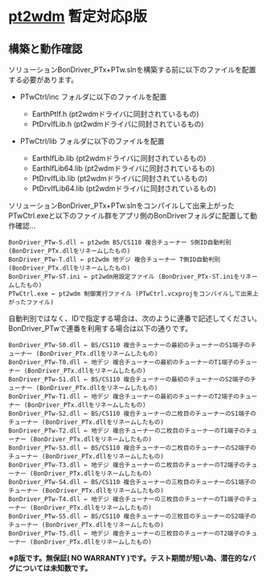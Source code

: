 # [pt2wdm](https://www.vector.co.jp/soft/winnt/hardware/se507005.html) 暫定対応β版

## 構築と動作確認

  ソリューションBonDriver_PTx+PTw.slnを構築する前に以下のファイルを配置する必要があります。

  - PTwCtrl/inc フォルダに以下のファイルを配置
    - EarthPtIf.h  (pt2wdmドライバに同封されているもの)
    - PtDrvIfLib.h  (pt2wdmドライバに同封されているもの)

  - PTwCtrl/lib フォルダに以下のファイルを配置
    - EarthIfLib.lib  (pt2wdmドライバに同封されているもの)
    - EarthIfLib64.lib  (pt2wdmドライバに同封されているもの)
    - PtDrvIfLib.lib  (pt2wdmドライバに同封されているもの)
    - PtDrvIfLib64.lib  (pt2wdmドライバに同封されているもの)

  ソリューションBonDriver_PTx+PTw.slnをコンパイルして出来上がったPTwCtrl.exeと以下のファイル群をアプリ側のBonDriverフォルダに配置して動作確認…
  ```
  BonDriver_PTw-S.dll ← pt2wdm BS/CS110 複合チューナー S側ID自動判別 (BonDriver_PTx.dllをリネームしたもの)
  BonDriver_PTw-T.dll ← pt2wdm 地デジ 複合チューナー T側ID自動判別 (BonDriver_PTx.dllをリネームしたもの)
  BonDriver_PTw-ST.ini ← pt2wdm用設定ファイル (BonDriver_PTx-ST.iniをリネームしたもの)
  PTwCtrl.exe ← pt2wdm 制御実行ファイル (PTwCtrl.vcxprojをコンパイルして出来上がったファイル)
  ```

  自動判別ではなく、IDで指定する場合は、次のように連番で記述してください。
  BonDriver_PTwで連番を利用する場合は以下の通りです。
  ```
  BonDriver_PTw-S0.dll ← BS/CS110 複合チューナーの最初のチューナーのS1端子のチューナー (BonDriver_PTx.dllをリネームしたもの)
  BonDriver_PTw-T0.dll ← 地デジ 複合チューナーの最初のチューナーのT1端子のチューナー (BonDriver_PTx.dllをリネームしたもの)
  BonDriver_PTw-S1.dll ← BS/CS110 複合チューナーの最初のチューナーのS2端子のチューナー (BonDriver_PTx.dllをリネームしたもの)
  BonDriver_PTw-T1.dll ← 地デジ 複合チューナーの最初のチューナーのT2端子のチューナー (BonDriver_PTx.dllをリネームしたもの)
  BonDriver_PTw-S2.dll ← BS/CS110 複合チューナーの二枚目のチューナーのS1端子のチューナー (BonDriver_PTx.dllをリネームしたもの)
  BonDriver_PTw-T2.dll ← 地デジ 複合チューナーの二枚目のチューナーのT1端子のチューナー (BonDriver_PTx.dllをリネームしたもの)
  BonDriver_PTw-S3.dll ← BS/CS110 複合チューナーの二枚目のチューナーのS2端子のチューナー (BonDriver_PTx.dllをリネームしたもの)
  BonDriver_PTw-T3.dll ← 地デジ 複合チューナーの二枚目のチューナーのT2端子のチューナー (BonDriver_PTx.dllをリネームしたもの)
  BonDriver_PTw-S4.dll ← BS/CS110 複合チューナーの三枚目のチューナーのS1端子のチューナー (BonDriver_PTx.dllをリネームしたもの)
  BonDriver_PTw-T4.dll ← 地デジ 複合チューナーの三枚目のチューナーのT1端子のチューナー (BonDriver_PTx.dllをリネームしたもの)
  BonDriver_PTw-S5.dll ← BS/CS110 複合チューナーの三枚目のチューナーのS2端子のチューナー (BonDriver_PTx.dllをリネームしたもの)
  BonDriver_PTw-T5.dll ← 地デジ 複合チューナーの三枚目のチューナーのT2端子のチューナー (BonDriver_PTx.dllをリネームしたもの)
  ```

  **※β版です。無保証( NO WARRANTY )です。テスト期間が短い為、潜在的なバグについては未知数です。**
